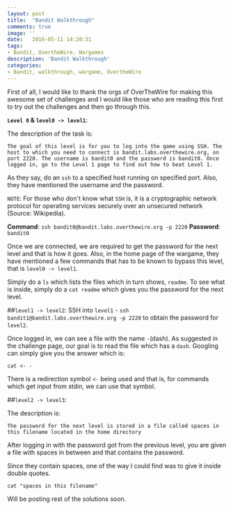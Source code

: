 ```yaml
---
layout: post
title:  "Bandit Walkthrough"
comments: true
image: ''
date:   2016-05-11 14:20:31
tags:
- Bandit, OvertheWire, Wargames
description: 'Bandit Walkthrough'
categories:
- Bandit, walkthrough, wargame, OvertheWire
---
```


First of all, I would like to thank the orgs of OverTheWire for making this awesome set of challenges and I would like those who are reading this first to try out the challenges and then go through this.

<b>`Level 0` & `level0 -> level1`</b>:

The description of the task is:
```
The goal of this level is for you to log into the game using SSH. The host to which you need to connect is bandit.labs.overthewire.org, on port 2220. The username is bandit0 and the password is bandit0. Once logged in, go to the Level 1 page to find out how to beat Level 1.
```

As they say, do an `ssh` to a specified host running on specified port. Also, they have mentioned the username and the password.

`NOTE`: For those who don't know what `SSH` is, it is a cryptographic network protocol for operating services securely over an unsecured network (Source: Wikipedia).

<b>Command</b>: `ssh bandit0@bandit.labs.overthewire.org -p 2220`
<b>Password</b>: `bandit0`

Once we are connected, we are required to get the password for the next level and that is how it goes. Also, in the home page of the wargame, they have mentioned a few commands that has to be known to bypass this level, that is `level0 -> level1`.

Simply do a `ls` which lists the files which in turn shows, `readme`. To see what is inside, simply do a `cat readme` which gives you the password for the next level.

##`level1 -> level2`:
SSH into `level1` - `ssh bandit1@bandit.labs.overthewire.org -p 2220` to obtain the password for `level2`.

Once logged in, we can see a file with the name `-`(dash). As suggested in the challenge page, our goal is to read the file which has a `dash`. Googling can simply give you the answer which is:

```
cat <- -
```

There is a redirection symbol `<-` being used and that is, for commands which get input from stdin, we can use that symbol.

##`level2 -> level3`:

The description is:
```
The password for the next level is stored in a file called spaces in this filename located in the home directory
```
After logging in with the password got from the previous level, you are given a file with spaces in between and that contains the password.

Since they contain spaces, one of the way I could find was to give it inside double quotes.

```
cat "spaces in this filename"
```

Will be posting rest of the solutions soon.

